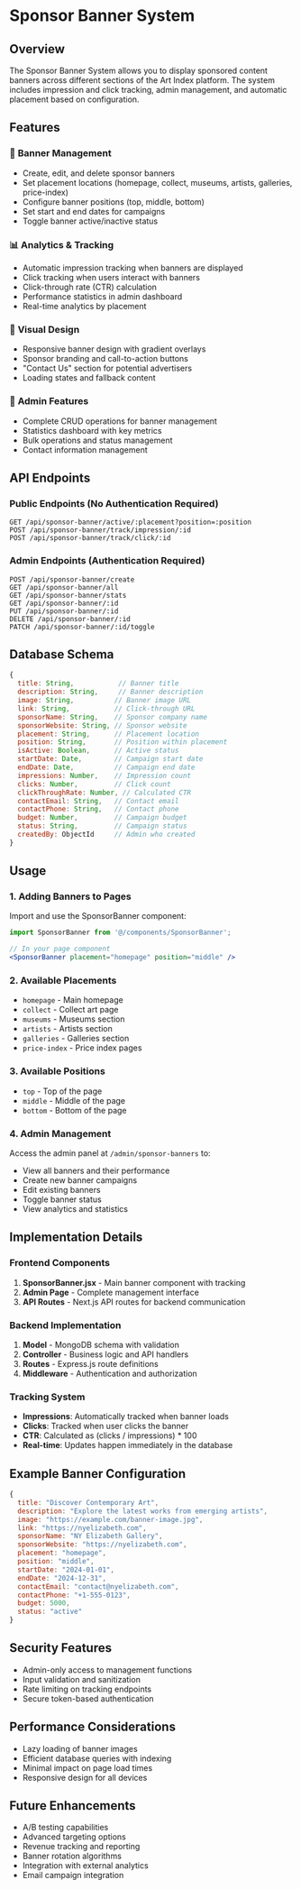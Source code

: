 # Sponsor Banner System

## Overview

The Sponsor Banner System allows you to display sponsored content banners across different sections of the Art Index platform. The system includes impression and click tracking, admin management, and automatic placement based on configuration.

## Features

### 🎯 **Banner Management**
- Create, edit, and delete sponsor banners
- Set placement locations (homepage, collect, museums, artists, galleries, price-index)
- Configure banner positions (top, middle, bottom)
- Set start and end dates for campaigns
- Toggle banner active/inactive status

### 📊 **Analytics & Tracking**
- Automatic impression tracking when banners are displayed
- Click tracking when users interact with banners
- Click-through rate (CTR) calculation
- Performance statistics in admin dashboard
- Real-time analytics by placement

### 🎨 **Visual Design**
- Responsive banner design with gradient overlays
- Sponsor branding and call-to-action buttons
- "Contact Us" section for potential advertisers
- Loading states and fallback content

### 🔧 **Admin Features**
- Complete CRUD operations for banner management
- Statistics dashboard with key metrics
- Bulk operations and status management
- Contact information management

## API Endpoints

### Public Endpoints (No Authentication Required)
```
GET /api/sponsor-banner/active/:placement?position=:position
POST /api/sponsor-banner/track/impression/:id
POST /api/sponsor-banner/track/click/:id
```

### Admin Endpoints (Authentication Required)
```
POST /api/sponsor-banner/create
GET /api/sponsor-banner/all
GET /api/sponsor-banner/stats
GET /api/sponsor-banner/:id
PUT /api/sponsor-banner/:id
DELETE /api/sponsor-banner/:id
PATCH /api/sponsor-banner/:id/toggle
```

## Database Schema

```javascript
{
  title: String,           // Banner title
  description: String,     // Banner description
  image: String,          // Banner image URL
  link: String,           // Click-through URL
  sponsorName: String,    // Sponsor company name
  sponsorWebsite: String, // Sponsor website
  placement: String,      // Placement location
  position: String,       // Position within placement
  isActive: Boolean,      // Active status
  startDate: Date,        // Campaign start date
  endDate: Date,          // Campaign end date
  impressions: Number,    // Impression count
  clicks: Number,         // Click count
  clickThroughRate: Number, // Calculated CTR
  contactEmail: String,   // Contact email
  contactPhone: String,   // Contact phone
  budget: Number,         // Campaign budget
  status: String,         // Campaign status
  createdBy: ObjectId     // Admin who created
}
```

## Usage

### 1. Adding Banners to Pages

Import and use the SponsorBanner component:

```jsx
import SponsorBanner from '@/components/SponsorBanner';

// In your page component
<SponsorBanner placement="homepage" position="middle" />
```

### 2. Available Placements

- `homepage` - Main homepage
- `collect` - Collect art page
- `museums` - Museums section
- `artists` - Artists section
- `galleries` - Galleries section
- `price-index` - Price index pages

### 3. Available Positions

- `top` - Top of the page
- `middle` - Middle of the page
- `bottom` - Bottom of the page

### 4. Admin Management

Access the admin panel at `/admin/sponsor-banners` to:
- View all banners and their performance
- Create new banner campaigns
- Edit existing banners
- Toggle banner status
- View analytics and statistics

## Implementation Details

### Frontend Components

1. **SponsorBanner.jsx** - Main banner component with tracking
2. **Admin Page** - Complete management interface
3. **API Routes** - Next.js API routes for backend communication

### Backend Implementation

1. **Model** - MongoDB schema with validation
2. **Controller** - Business logic and API handlers
3. **Routes** - Express.js route definitions
4. **Middleware** - Authentication and authorization

### Tracking System

- **Impressions**: Automatically tracked when banner loads
- **Clicks**: Tracked when user clicks the banner
- **CTR**: Calculated as (clicks / impressions) * 100
- **Real-time**: Updates happen immediately in the database

## Example Banner Configuration

```javascript
{
  title: "Discover Contemporary Art",
  description: "Explore the latest works from emerging artists",
  image: "https://example.com/banner-image.jpg",
  link: "https://nyelizabeth.com",
  sponsorName: "NY Elizabeth Gallery",
  sponsorWebsite: "https://nyelizabeth.com",
  placement: "homepage",
  position: "middle",
  startDate: "2024-01-01",
  endDate: "2024-12-31",
  contactEmail: "contact@nyelizabeth.com",
  contactPhone: "+1-555-0123",
  budget: 5000,
  status: "active"
}
```

## Security Features

- Admin-only access to management functions
- Input validation and sanitization
- Rate limiting on tracking endpoints
- Secure token-based authentication

## Performance Considerations

- Lazy loading of banner images
- Efficient database queries with indexing
- Minimal impact on page load times
- Responsive design for all devices

## Future Enhancements

- A/B testing capabilities
- Advanced targeting options
- Revenue tracking and reporting
- Banner rotation algorithms
- Integration with external analytics
- Email campaign integration 